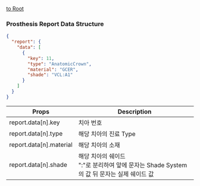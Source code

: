 [to Root](./report.md)

### Prosthesis Report Data Structure

```JSON
{
  "report": {
    "data": [
      {
        "key": 11,
        "type": "AnatomicCrown",
        "material": "GCER",
        "shade": "VCL:A1"
      }
    ]
  }
}
```

| Props | Description |
| -- | -- |
| report.data[n].key | 치아 번호  |
| report.data[n].type | 해당 치아의 진료 Type |
| report.data[n].material | 해당 치아의 소재 |
| report.data[n].shade | 해당 치아의 쉐이드 <br> ":"로 분리하여 앞에 문자는 Shade System의 값 뒤 문자는 실제 쉐이드 값 |